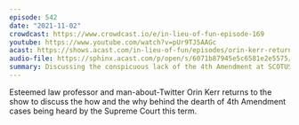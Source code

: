 ```yaml
---
episode: 542
date: "2021-11-02"
crowdcast: https://www.crowdcast.io/e/in-lieu-of-fun-episode-169
youtube: https://www.youtube.com/watch?v=pUr9TJ5AAGc
acast: https://shows.acast.com/in-lieu-of-fun/episodes/orin-kerr-returns
audio-file: https://sphinx.acast.com/p/open/s/6071b87945e5c6581e2e5575/e/618af5e28722a5001318678e/media.mp3
summary: Discussing the conspicuous lack of the 4th Amendment at SCOTUS this term
---
```

Esteemed law professor and man-about-Twitter Orin Kerr returns to the show to discuss the how and the why behind the dearth of 4th Amendment cases being heard by the Supreme Court this term.
